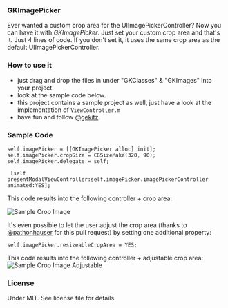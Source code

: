### GKImagePicker

Ever wanted a custom crop area for the UIImagePickerController? Now you can have it with _GKImagePicker_. Just set your custom crop area and that's it. Just 4 lines of code. If you don't set it, it uses the same crop area as the default UIImagePickerController.

### How to use it

- just drag and drop the files in under "GKClasses" & "GKImages" into your project.
- look at the sample code below.
- this project contains a sample project as well, just have a look at the implementation of `ViewController.m` 
- have fun and follow [@gekitz](http://www.twitter.com/gekitz).


### Sample Code
	
	self.imagePicker = [[GKImagePicker alloc] init];
    self.imagePicker.cropSize = CGSizeMake(320, 90);
    self.imagePicker.delegate = self;
    
     [self presentModalViewController:self.imagePicker.imagePickerController animated:YES];
     

This code results into the following controller + crop area:

![Sample Crop Image](https://dl.dropbox.com/u/311618/GKImageCrop/IMG_1509.PNG)

It's even possible to let the user adjust the crop area (thanks to [@pathonhauser](http://www.twitter.com/pathonhauser) for this pull request) by setting one additional property:
	
	self.imagePicker.resizeableCropArea = YES;
     
This code results into the following controller + adjustable crop area:
![Sample Crop Image Adjustable](https://dl.dropbox.com/u/311618/GKImageCrop/IMG_2299.PNG)
### License
Under MIT. See license file for details.



    
